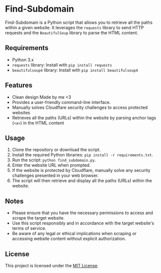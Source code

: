 # Find-Subdomain

Find-Subdomain is a Python script that allows you to retrieve all the paths within a given website. It leverages the `requests` library to send HTTP requests and the `BeautifulSoup` library to parse the HTML content.

## Requirements
- Python 3.x
- `requests` library: Install with `pip install requests`
- `beautifulsoup4` library: Install with `pip install beautifulsoup4`

## Features
- Clean design Made by me <3
- Provides a user-friendly command-line interface.
- Manually solves Cloudflare security challenges to access protected websites
- Retrieves all the paths (URLs) within the website by parsing anchor tags (`<a>`) in the HTML content

## Usage
1. Clone the repository or download the script.
2. Install the required Python libraries: `pip install -r requirements.txt`.
3. Run the script: `python find_subdomain.py`.
4. Enter the website URL when prompted.
5. If the website is protected by Cloudflare, manually solve any security challenges presented in your web browser.
6. The script will then retrieve and display all the paths (URLs) within the website.

## Notes
- Please ensure that you have the necessary permissions to access and scrape the target website.
- Use this script responsibly and in accordance with the target website's terms of service.
- Be aware of any legal or ethical implications when scraping or accessing website content without explicit authorization.

## License

This project is licensed under the [MIT License](LICENSE).
